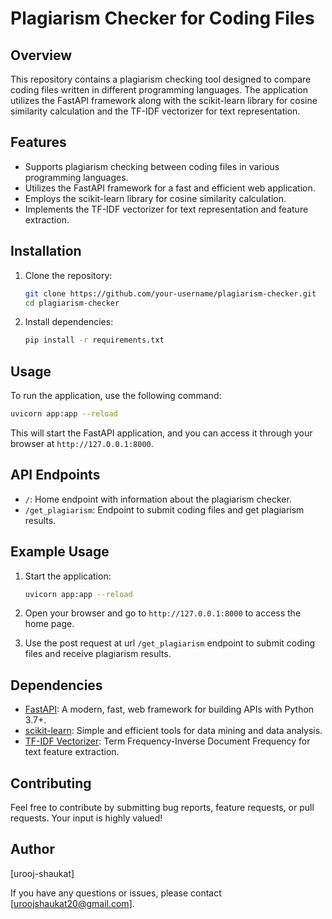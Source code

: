 # Plagiarism Checker for Coding Files

## Overview
This repository contains a plagiarism checking tool designed to compare coding files written in different programming languages. The application utilizes the FastAPI framework along with the scikit-learn library for cosine similarity calculation and the TF-IDF vectorizer for text representation.

## Features
- Supports plagiarism checking between coding files in various programming languages.
- Utilizes the FastAPI framework for a fast and efficient web application.
- Employs the scikit-learn library for cosine similarity calculation.
- Implements the TF-IDF vectorizer for text representation and feature extraction.

## Installation

1. Clone the repository:

   ```bash
   git clone https://github.com/your-username/plagiarism-checker.git
   cd plagiarism-checker
   ```

2. Install dependencies:

   ```bash
   pip install -r requirements.txt
   ```

## Usage

To run the application, use the following command:

```bash
uvicorn app:app --reload
```

This will start the FastAPI application, and you can access it through your browser at `http://127.0.0.1:8000`.

## API Endpoints

- `/`: Home endpoint with information about the plagiarism checker.
- `/get_plagiarism`: Endpoint to submit coding files and get plagiarism results.

## Example Usage

1. Start the application:

   ```bash
   uvicorn app:app --reload
   ```

2. Open your browser and go to `http://127.0.0.1:8000` to access the home page.

3. Use the post request at url `/get_plagiarism` endpoint to submit coding files and receive plagiarism results.

## Dependencies

- [FastAPI](https://fastapi.tiangolo.com/): A modern, fast, web framework for building APIs with Python 3.7+.
- [scikit-learn](https://scikit-learn.org/): Simple and efficient tools for data mining and data analysis.
- [TF-IDF Vectorizer](https://scikit-learn.org/stable/modules/feature_extraction.html#tfidf-term-weighting): Term Frequency-Inverse Document Frequency for text feature extraction.

## Contributing

Feel free to contribute by submitting bug reports, feature requests, or pull requests. Your input is highly valued!

## Author

[urooj-shaukat]

If you have any questions or issues, please contact [uroojshaukat20@gmail.com].
